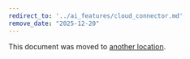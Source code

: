 ```yaml
---
redirect_to: '../ai_features/cloud_connector.md'
remove_date: "2025-12-20"
---
```


<!-- markdownlint-disable -->
<!-- vale off -->

This document was moved to [another location](../ai_features/cloud_connector.md).

<!-- This redirect file can be deleted after <2025-12-20>. -->
<!-- Redirects that point to other docs in the same project expire in three months. -->
<!-- Redirects that point to docs in a different project or site (for example, link is not relative and starts with `https:`) expire in one year. -->
<!-- Before deletion, see: https://docs.gitlab.com/ee/development/documentation/redirects.html -->
